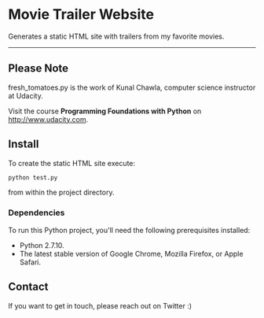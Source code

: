 # Movie Trailer Website

Generates a static HTML site with trailers from my favorite movies.

---

## Please Note

fresh_tomatoes.py is the work of Kunal Chawla, computer science instructor
at Udacity.

Visit the course **Programming Foundations with Python** on http://www.udacity.com.

## Install

To create the static HTML site execute:
```python
python test.py
```
from within the project directory.

### Dependencies
To run this Python project, you'll need the following prerequisites installed:

- Python 2.7.10.
- The latest stable version of Google Chrome, Mozilla Firefox, or Apple Safari.

## Contact

If you want to get in touch, please reach out on Twitter :)
